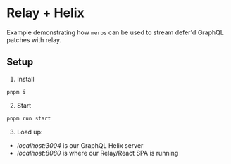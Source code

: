 # Relay + Helix

Example demonstrating how `meros` can be used to stream defer'd GraphQL patches with relay.

## Setup

1. Install

```sh
pnpm i
```

2. Start

```sh
pnpm run start
```

3. Load up:

- _localhost:3004_ is our GraphQL Helix server
- _localhost:8080_ is where our Relay/React SPA is running
